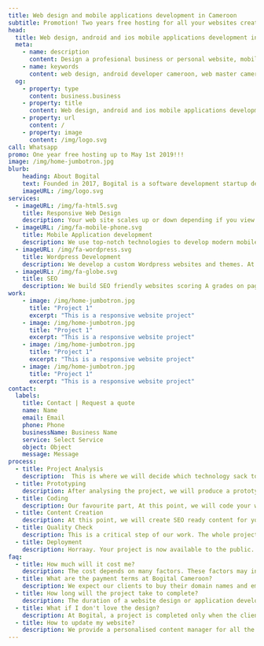 ```yaml
---
title: Web design and mobile applications development in Cameroon
subtitle: Promotion! Two years free hosting for all your websites created at Bogital Cameroon up to May 1st 2019!!! 
head:
  title: Web design, android and ios mobile applications development in Cameroon.
  meta:
    - name: description
      content: Design a profesional business or personal website, mobile application with bogital
    - name: keywords
      content: web design, android developer cameroon, web master cameroon, web design company
  og:
    - property: type
      content: business.business
    - property: title
      content: Web design, android and ios mobile applications development in Cameroon.
    - property: url
      content: /
    - property: image
      content: /img/logo.svg
call: Whatsapp
promo: One year free hosting up to May 1st 2019!!! 
image: /img/home-jumbotron.jpg
blurb:
    heading: About Bogital
    text: Founded in 2017, Bogital is a software development startup developing websites and mobile applications in Cameroon. We aim at improving the online presence of Cameroonian businesses with our services.
    imageURL: /img/logo.svg
services:
  - imageURL: /img/fa-html5.svg
    title: Responsive Web Design
    description: Your web site scales up or down depending if you view your website on a small smartphone, tablet or desktop computer. Responsive web design enhances the user experience, especially on mobile phones. All our web designs are responsive at Bogital.
  - imageURL: /img/fa-mobile-phone.svg
    title: Mobile Application development
    description: We use top-notch technologies to develop modern mobile applications across ios and android. We will follow your mobile application project throughout its lifespan.
  - imageURL: /img/fa-wordpress.svg
    title: Wordpress Development
    description: We develop a custom Wordpress websites and themes. At bogital, We will build your Wordpress site from scratch giving you the unique web design you deserve.
  - imageURL: /img/fa-globe.svg
    title: SEO
    description: We build SEO friendly websites scoring A grades on page test. This will help rank Your website on search engines like google and bing more rapidly.
work:
    - image: /img/home-jumbotron.jpg
      title: "Project 1"
      excerpt: "This is a responsive website project"
    - image: /img/home-jumbotron.jpg
      title: "Project 1"
      excerpt: "This is a responsive website project"
    - image: /img/home-jumbotron.jpg
      title: "Project 1"
      excerpt: "This is a responsive website project"
    - image: /img/home-jumbotron.jpg
      title: "Project 1"
      excerpt: "This is a responsive website project"
contact:
  labels:
    title: Contact | Request a quote
    name: Name
    email: Email
    phone: Phone
    businessName: Business Name
    service: Select Service
    object: Object
    message: Message
process:
  - title: Project Analysis
    description:  This is where we will decide which technology sack to use for your web design or mobile application project.  Project analysis can take up to 3 days.
  - title: Prototyping
    description: After analysing the project, we will produce a prototype of the project that will be validated by the client before we go further. Prototyping can take up to two weeks to complete.
  - title: Coding
    description: Our favourite part, At this point, we will code your website/application to life. This part could take up to two weeks depending on the size of the project.
  - title: Content Creation
    description: At this point, we will create SEO ready content for your website/application. Here we will need all the documentation the client can provide to us.
  - title: Quality Check
    description: This is a critical step of our work. The whole project is thouroughly reviewed before deployment.
  - title: Deployment
    description: Horraay. Your project is now available to the public.
faq:
  - title: How much will it cost me?
    description: The cost depends on many factors. These factors may include; the number of pages, technologies used in the backend, hosting, private emails, design complexity, client skills etc... Write to us directly from our rapid contact form or call us (696835158) directly.
  - title: What are the payment terms at Bogital Cameroon?
    description: We expect our clients to buy their domain names and email plus 20 000 FCFA before we start designing.  You will pay half of the amount remaining when the web design will be validated. Then complete the payment after project completion.
  - title: How long will the project take to complete?
    description: The duration of a website design or application development depends on the complexity of the project. In general, if you have a deadline, we will work hard to complete before that.
  - title: What if I don't love the design?
    description: At Bogital, a project is completed only when the client is satisfied. If you don't love our web design prototype, we will work with you to improve the design until satisfaction.
  - title: How to update my website?
    description: We provide a personalised content manager for all the web sites we develop at Bogital Cameroon.  This content manager provides a simple interface to update the content of your website.  In addition, we build Wordpress websites which are very easy to customise.
---
```


